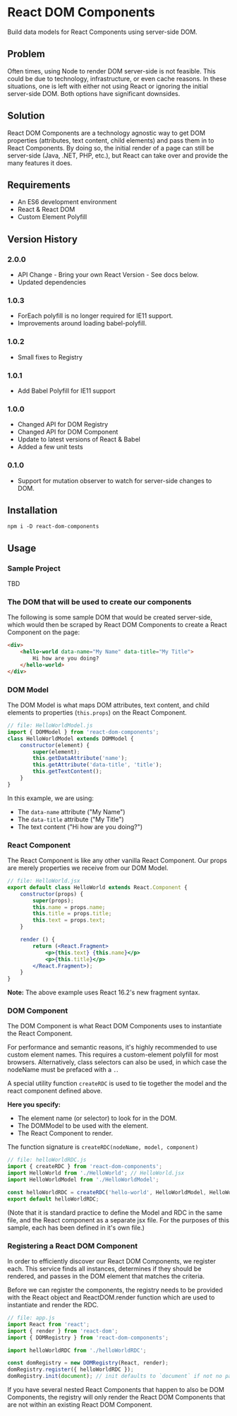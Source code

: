 # React DOM Components
Build data models for React Components using server-side DOM.

## Problem
Often times, using Node to render DOM server-side is not feasible. This could be due to technology, infrastructure, or even cache reasons. In these situations, one is left with either not using React or ignoring the initial server-side DOM. Both options have significant downsides.

## Solution
React DOM Components are a technology agnostic way to get DOM properties (attributes, text content, child elements) and pass them in to React Components. By doing so, the initial render of a page can still be server-side (Java, .NET, PHP, etc.), but React can take over and provide the many features it does.

## Requirements
* An ES6 development environment
* React & React DOM
* Custom Element Polyfill

## Version History
### 2.0.0
* API Change - Bring your own React Version - See docs below.
* Updated dependencies

### 1.0.3
* ForEach polyfill is no longer required for IE11 support.
* Improvements around loading babel-polyfill.

### 1.0.2
* Small fixes to Registry

### 1.0.1
* Add Babel Polyfill for IE11 support

### 1.0.0
* Changed API for DOM Registry
* Changed API for DOM Component
* Update to latest versions of React & Babel
* Added a few unit tests

### 0.1.0
* Support for mutation observer to watch for server-side changes to DOM.

## Installation
    npm i -D react-dom-components

## Usage
### Sample Project
TBD

### The DOM that will be used to create our components
The following is some sample DOM that would be created server-side, which would then be scraped by React DOM Components to create a React Component on the page:

```html
<div>
    <hello-world data-name="My Name" data-title="My Title">
        Hi how are you doing?
    </hello-world>
</div>
```

### DOM Model
The DOM Model is what maps DOM attributes, text content, and child elements to properties (`this.props`) on the React Component.

```js
// file: HelloWorldModel.js
import { DOMModel } from 'react-dom-components';
class HelloWorldModel extends DOMModel {
    constructor(element) {
        super(element);
        this.getDataAttribute('name');
        this.getAttribute('data-title', 'title');
        this.getTextContent();
    }
}
```

In this example, we are using:
* The `data-name` attribute ("My Name")
* The `data-title` attribute ("My Title")
* The text content ("Hi how are you doing?")

### React Component
The React Component is like any other vanilla React Component. Our props are merely properties we receive from our DOM Model.

```jsx
// file: HelloWorld.jsx
export default class HelloWorld extends React.Component {
    constructor(props) {
        super(props);
        this.name = props.name;
        this.title = props.title;
        this.text = props.text;
    }

    render () {
        return (<React.Fragment>
            <p>{this.text} {this.name}</p>
            <p>{this.title}</p>
        </React.Fragment>);
    }
}
```
**Note:** The above example uses React 16.2's new fragment syntax.

### DOM Component
The DOM Component is what React DOM Components uses to instantiate the React Component.

For performance and semantic reasons, it's highly recommended to use custom element names. This requires a custom-element polyfill for most browsers.  Alternatively, class selectors can also be used, in which case the nodeName must be prefaced with a `.`.

A special utility function `createRDC` is used to tie together the model and the react component defined above.

**Here you specify:**
* The element name (or selector) to look for in the DOM.
* The DOMModel to be used with the element.
* The React Component to render.

The function signature is `createRDC(nodeName, model, component)`

```js
// file: helloWorldRDC.js
import { createRDC } from 'react-dom-components';
import HelloWorld from './HelloWorld'; // HelloWorld.jsx
import HelloWorldModel from './HelloWorldModel';

const helloWorldRDC = createRDC('hello-world', HelloWorldModel, HelloWorld);
export default helloWorldRDC;
```

(Note that it is standard practice to define the Model and RDC in the same file, and the React component as a separate jsx file.  For the purposes of this sample, each has been defined in it's own file.)

### Registering a React DOM Component
In order to efficiently discover our React DOM Components, we register each. This service finds all instances, determines if they should be rendered, and passes in the DOM
element that matches the criteria.

Before we can register the components, the registry needs to be provided with the React object and ReactDOM.render function which are used to instantiate and render the RDC.

```js
// file: app.js
import React from 'react';
import { render } from 'react-dom';
import { DOMRegistry } from 'react-dom-components';

import helloWorldRDC from './helloWorldRDC';

const domRegistry = new DOMRegistry(React, render);
domRegistry.register({ helloWorldRDC });
domRegistry.init(document); // init defaults to `document` if not no param is defined

```

If you have several nested React Components that happen to also be DOM Components, the registry will only render the React DOM Components that are not within an existing React DOM Component.
